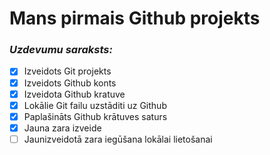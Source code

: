 # Mans pirmais Github projekts
### *Uzdevumu saraksts:*
- [x] Izveidots Git projekts
- [x] Izveidots Github konts
- [x] Izveidota Github kratuve
- [x] Lokālie Git failu uzstāditi uz Github
- [x] Paplašināts Github krātuves saturs
- [x] Jauna zara izveide
- [ ] Jaunizveidotā zara iegūšana lokālai lietošanai
